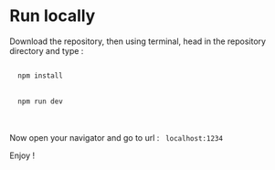 # Run locally

Download the repository, then using terminal, head in the repository directory and type :

<code> 
  npm install
</code> <br/>
<code>
  npm run dev
</code> <br/> <br/>


Now open your navigator and go to url : <code> localhost:1234 </code>

Enjoy !
